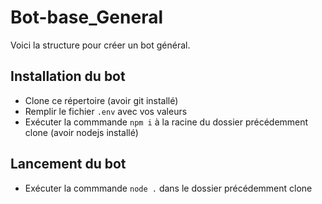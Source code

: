 # Bot-base_General

Voici la structure pour créer un bot général.

## Installation du bot

- Clone ce répertoire (avoir git installé)
- Remplir le fichier `.env` avec vos valeurs
- Exécuter la commmande `npm i` à la racine du dossier précédemment clone (avoir nodejs installé)

## Lancement du bot

- Exécuter la commmande `node .` dans le dossier précédemment clone
